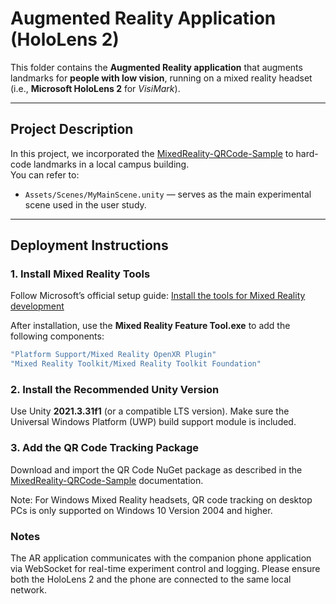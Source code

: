 # Augmented Reality Application (HoloLens 2)

This folder contains the **Augmented Reality application** that augments landmarks for **people with low vision**, running on a mixed reality headset (i.e., **Microsoft HoloLens 2** for *VisiMark*).

---

## Project Description

In this project, we incorporated the [MixedReality-QRCode-Sample](https://github.com/microsoft/MixedReality-QRCode-Sample/tree/OpenXR) to hard-code landmarks in a local campus building.  
You can refer to:

- `Assets/Scenes/MyMainScene.unity` — serves as the main experimental scene used in the user study.

---

## Deployment Instructions

### 1. Install Mixed Reality Tools
Follow Microsoft’s official setup guide: [Install the tools for Mixed Reality development](https://learn.microsoft.com/en-us/windows/mixed-reality/develop/install-the-tools?tabs=unity)

After installation, use the **Mixed Reality Feature Tool.exe** to add the following components:
```bash
"Platform Support/Mixed Reality OpenXR Plugin"
"Mixed Reality Toolkit/Mixed Reality Toolkit Foundation"
```

### 2. Install the Recommended Unity Version

Use Unity **2021.3.31f1** (or a compatible LTS version).
Make sure the Universal Windows Platform (UWP) build support module is included.

### 3. Add the QR Code Tracking Package

Download and import the QR Code NuGet package as described in the [MixedReality-QRCode-Sample](https://github.com/microsoft/MixedReality-QRCode-Sample/tree/OpenXR) documentation.

Note:
For Windows Mixed Reality headsets, QR code tracking on desktop PCs is only supported on Windows 10 Version 2004 and higher.

### Notes

The AR application communicates with the companion phone application via WebSocket for real-time experiment control and logging. Please ensure both the HoloLens 2 and the phone are connected to the same local network.
